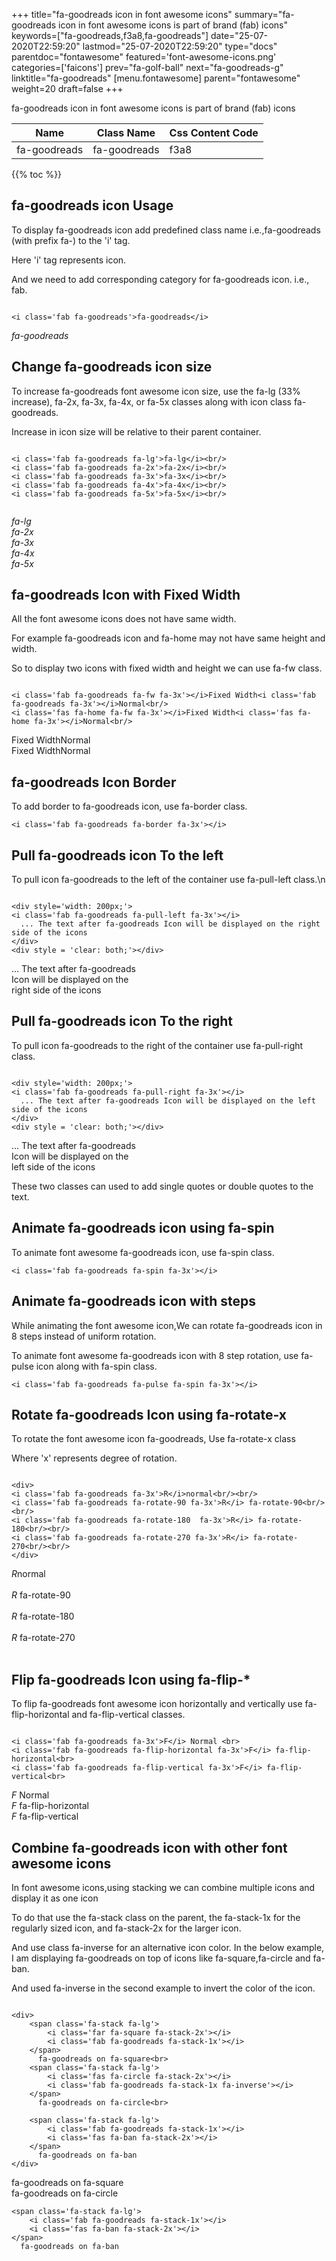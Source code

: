 +++
title="fa-goodreads icon in font awesome icons"
summary="fa-goodreads icon in font awesome icons is part of brand (fab) icons"
keywords=["fa-goodreads,f3a8,fa-goodreads"]
date="25-07-2020T22:59:20"
lastmod="25-07-2020T22:59:20"
type="docs"
parentdoc="fontawesome"
featured='font-awesome-icons.png'
categories=['faicons']
prev="fa-golf-ball"
next="fa-goodreads-g"
linktitle="fa-goodreads"
[menu.fontawesome]
parent="fontawesome"
weight=20
draft=false
+++


fa-goodreads icon in font awesome icons is part of brand (fab) icons

<div class='table-responsive'><table class='table'><thead><tr><th>Name</th><th>Class Name</th><th>Css Content Code</th></tr></thead><tbody><tr><td>fa-goodreads</td><td>fa-goodreads</td><td>f3a8</td></tr></tbody></table></div>


{{% toc %}}


## fa-goodreads icon Usage

To display fa-goodreads icon add predefined class name i.e.,fa-goodreads (with prefix fa-) to the 'i' tag.

Here 'i' tag represents icon.

And we need to add corresponding category for fa-goodreads icon. i.e., fab.


```

<i class='fab fa-goodreads'>fa-goodreads</i>
```

<i class='fab fa-goodreads'>fa-goodreads</i>




## Change fa-goodreads icon size
To increase fa-goodreads font awesome icon size, use the fa-lg (33% increase), fa-2x, fa-3x, fa-4x, or fa-5x classes along with icon class fa-goodreads.

Increase in icon size will be relative to their parent container. 

```

<i class='fab fa-goodreads fa-lg'>fa-lg</i><br/>
<i class='fab fa-goodreads fa-2x'>fa-2x</i><br/>
<i class='fab fa-goodreads fa-3x'>fa-3x</i><br/>
<i class='fab fa-goodreads fa-4x'>fa-4x</i><br/>
<i class='fab fa-goodreads fa-5x'>fa-5x</i><br/>
            
```

<i class='fab fa-goodreads fa-lg'>fa-lg</i><br/>
<i class='fab fa-goodreads fa-2x'>fa-2x</i><br/>
<i class='fab fa-goodreads fa-3x'>fa-3x</i><br/>
<i class='fab fa-goodreads fa-4x'>fa-4x</i><br/>
<i class='fab fa-goodreads fa-5x'>fa-5x</i><br/>
            



## fa-goodreads Icon with Fixed Width 

All the font awesome icons does not have same width.

For example fa-goodreads icon and fa-home may not have same height and width.

So to display two icons with fixed width and height we can use fa-fw class.


```

<i class='fab fa-goodreads fa-fw fa-3x'></i>Fixed Width<i class='fab fa-goodreads fa-3x'></i>Normal<br/>
<i class='fas fa-home fa-fw fa-3x'></i>Fixed Width<i class='fas fa-home fa-3x'></i>Normal<br/>
```

<i class='fab fa-goodreads fa-fw fa-3x'></i>Fixed Width<i class='fab fa-goodreads fa-3x'></i>Normal<br/>
<i class='fas fa-home fa-fw fa-3x'></i>Fixed Width<i class='fas fa-home fa-3x'></i>Normal<br/>



## fa-goodreads Icon Border 

To add border to fa-goodreads icon, use fa-border class.


```
<i class='fab fa-goodreads fa-border fa-3x'></i>

```
<i class='fab fa-goodreads fa-border fa-3x'></i>





## Pull fa-goodreads icon To the left

To pull icon fa-goodreads to the left of the container use fa-pull-left class.\n

```

<div style='width: 200px;'>
<i class='fab fa-goodreads fa-pull-left fa-3x'></i>
  ... The text after fa-goodreads Icon will be displayed on the right side of the icons
</div>
<div style = 'clear: both;'></div>
```

<div style='width: 200px;'>
<i class='fab fa-goodreads fa-pull-left fa-3x'></i>
  ... The text after fa-goodreads Icon will be displayed on the right side of the icons
</div>
<div style = 'clear: both;'></div>




## Pull fa-goodreads icon To the right
To pull icon fa-goodreads to the right of the container use fa-pull-right class.

```

<div style='width: 200px;'>
<i class='fab fa-goodreads fa-pull-right fa-3x'></i>
  ... The text after fa-goodreads Icon will be displayed on the left side of the icons
</div>
<div style = 'clear: both;'></div>
```

<div style='width: 200px;'>
<i class='fab fa-goodreads fa-pull-right fa-3x'></i>
  ... The text after fa-goodreads Icon will be displayed on the left side of the icons
</div>
<div style = 'clear: both;'></div>

These two classes can used to add single quotes or double quotes to the text.


## Animate fa-goodreads icon using fa-spin
To animate font awesome fa-goodreads icon, use fa-spin class.

```
<i class='fab fa-goodreads fa-spin fa-3x'></i>
```
<i class='fab fa-goodreads fa-spin fa-3x'></i>




## Animate fa-goodreads icon with steps
While animating the font awesome icon,We can rotate fa-goodreads icon in 8 steps instead of uniform rotation.

To animate font awesome fa-goodreads icon with 8 step rotation, use fa-pulse icon along with fa-spin class.


```
<i class='fab fa-goodreads fa-pulse fa-spin fa-3x'></i>

```
<i class='fab fa-goodreads fa-pulse fa-spin fa-3x'></i>





## Rotate fa-goodreads Icon using fa-rotate-x
To rotate the font awesome icon fa-goodreads, Use fa-rotate-x class

Where 'x' represents degree of rotation.


```

<div>
<i class='fab fa-goodreads fa-3x'>R</i>normal<br/><br/>
<i class='fab fa-goodreads fa-rotate-90 fa-3x'>R</i> fa-rotate-90<br/><br/> 
<i class='fab fa-goodreads fa-rotate-180  fa-3x'>R</i> fa-rotate-180<br/><br/> 
<i class='fab fa-goodreads fa-rotate-270 fa-3x'>R</i> fa-rotate-270<br/><br/>
</div>
```

<div>
<i class='fab fa-goodreads fa-3x'>R</i>normal<br/><br/>
<i class='fab fa-goodreads fa-rotate-90 fa-3x'>R</i> fa-rotate-90<br/><br/> 
<i class='fab fa-goodreads fa-rotate-180  fa-3x'>R</i> fa-rotate-180<br/><br/> 
<i class='fab fa-goodreads fa-rotate-270 fa-3x'>R</i> fa-rotate-270<br/><br/>
</div>




## Flip fa-goodreads Icon using fa-flip-*
To flip fa-goodreads font awesome icon horizontally and vertically use fa-flip-horizontal and fa-flip-vertical classes. 

```

<i class='fab fa-goodreads fa-3x'>F</i> Normal <br>
<i class='fab fa-goodreads fa-flip-horizontal fa-3x'>F</i> fa-flip-horizontal<br>
<i class='fab fa-goodreads fa-flip-vertical fa-3x'>F</i> fa-flip-vertical<br>
```

<i class='fab fa-goodreads fa-3x'>F</i> Normal <br>
<i class='fab fa-goodreads fa-flip-horizontal fa-3x'>F</i> fa-flip-horizontal<br>
<i class='fab fa-goodreads fa-flip-vertical fa-3x'>F</i> fa-flip-vertical<br>




## Combine fa-goodreads icon with other font awesome icons
In font awesome icons,using stacking we can combine multiple icons and display it as one icon 

To do that use the fa-stack class on the parent, the fa-stack-1x for the regularly sized icon, and fa-stack-2x for the larger icon.

And use class fa-inverse for an alternative icon color. 
In the below example, I am displaying fa-goodreads on top of icons like fa-square,fa-circle and fa-ban.

And used fa-inverse in the second example to invert the color of the icon.

```

<div>
    <span class='fa-stack fa-lg'>
        <i class='far fa-square fa-stack-2x'></i>
        <i class='fab fa-goodreads fa-stack-1x'></i>
    </span>
      fa-goodreads on fa-square<br>
    <span class='fa-stack fa-lg'>
        <i class='fas fa-circle fa-stack-2x'></i>
        <i class='fab fa-goodreads fa-stack-1x fa-inverse'></i>
    </span>
      fa-goodreads on fa-circle<br>

    <span class='fa-stack fa-lg'>
        <i class='fab fa-goodreads fa-stack-1x'></i>
        <i class='fas fa-ban fa-stack-2x'></i>
    </span>
      fa-goodreads on fa-ban
</div>
```

<div>
    <span class='fa-stack fa-lg'>
        <i class='far fa-square fa-stack-2x'></i>
        <i class='fab fa-goodreads fa-stack-1x'></i>
    </span>
      fa-goodreads on fa-square<br>
    <span class='fa-stack fa-lg'>
        <i class='fas fa-circle fa-stack-2x'></i>
        <i class='fab fa-goodreads fa-stack-1x fa-inverse'></i>
    </span>
      fa-goodreads on fa-circle<br>

    <span class='fa-stack fa-lg'>
        <i class='fab fa-goodreads fa-stack-1x'></i>
        <i class='fas fa-ban fa-stack-2x'></i>
    </span>
      fa-goodreads on fa-ban
</div>






